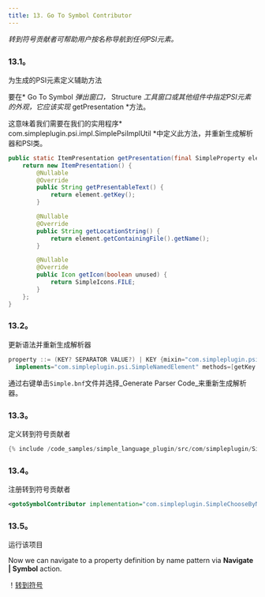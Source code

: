 ```yaml
---
title: 13. Go To Symbol Contributor
---
```


*转到符号贡献者可帮助用户按名称导航到任何PSI元素。*


### 13.1。
为生成的PSI元素定义辅助方法


要在* Go To Symbol *弹出窗口，* Structure *工具窗口或其他组件中指定PSI元素的外观，它应该实现* getPresentation *方法。


这意味着我们需要在我们的实用程序* com.simpleplugin.psi.impl.SimplePsiImplUtil *中定义此方法，并重新生成解析器和PSI类。


```java
public static ItemPresentation getPresentation(final SimpleProperty element) {
    return new ItemPresentation() {
        @Nullable
        @Override
        public String getPresentableText() {
            return element.getKey();
        }

        @Nullable
        @Override
        public String getLocationString() {
            return element.getContainingFile().getName();
        }

        @Nullable
        @Override
        public Icon getIcon(boolean unused) {
            return SimpleIcons.FILE;
        }
    };
}
```

### 13.2。
更新语法并重新生成解析器


```java
property ::= (KEY? SEPARATOR VALUE?) | KEY {mixin="com.simpleplugin.psi.impl.SimpleNamedElementImpl"
  implements="com.simpleplugin.psi.SimpleNamedElement" methods=[getKey getValue getName setName getNameIdentifier getPresentation]}
```

通过右键单击`Simple.bnf`文件并选择_Generate Parser Code_来重新生成解析器。


### 13.3。
定义转到符号贡献者


```java
{% include /code_samples/simple_language_plugin/src/com/simpleplugin/SimpleChooseByNameContributor.java %}
```

### 13.4。
注册转到符号贡献者


```xml
<gotoSymbolContributor implementation="com.simpleplugin.SimpleChooseByNameContributor"/>
```

### 13.5。
运行该项目


Now we can navigate to a property definition by name pattern via **Navigate \| Symbol** action.

！[转到符号](img/go_to_symbol.png)


